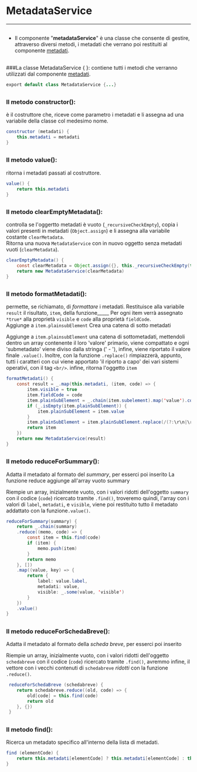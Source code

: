 # MetadataService

<hr>

##

- Il componente "**metadataService**" è una classe che consente di gestire, attraverso diversi metodi, i metadati che verrano poi restituiti al componente [metadati](metadati.md).

##

###La classe MetadataService { }:
contiene tutti i metodi che verranno utilizzati dal componente [metadati](metadati.md).

```java
export default class MetadataService {...}
```

##

### Il metodo constructor():
è il costruttore che, riceve come parametro i metadati e li assegna ad una variabile della classe col medesimo nome.

```java
constructor (metadati) {
	this.metadati = metadati
}
```

##

### Il metodo value():
ritorna i metadati passati al costruttore.

```java
value() {
	return this.metadati
}
```

##

### Il metodo clearEmptyMetadata():
controlla se l'oggertto metadati è vuoto (```_recursiveCheckEmpty```), copia i valori presenti in metadati (```Object.assign```) e li assegna alla variabile costante ```clearMetadata```.  
Ritorna una nuova ```MetadataService``` con in nuovo oggetto senza metadati vuoti (```clearMetadata```).

```java
clearEmptyMetadata() {
	const clearMetadata = Object.assign({}, this._recursiveCheckEmpty(this.metadati))
	return new MetadataService(clearMetadata)
}
```

##

### Il metodo formatMetadati():
permette, se richiamato, di *formattare* i metadati. Restituisce alla variabile ```result``` il risultato, ```item```, della funzione_____
Per ogni item verrà assegnato ```*true*``` alla proprietà ```visible``` e ```code``` alla proprietà ```fieldCode```.  
Aggiunge a ```item.plainsubElement``` Crea una catena di sotto metadati 

Aggiunge a ```item.plainsubElement``` una catena di sottometadati, mettendoli dentro un array contenente il loro 'valore' primario, viene compattato e ogni 'submetadato' viene diviso dalla stringa (' - '), infine, viene riportato il valore finale ```.value()```.
Inoltre, con la funzione ```.replace()``` rimpiazzerà, appunto, tutti i caratteri con cui viene apportato 'il riporto a capo' dei vari sistemi operativi, con il tag ```<br/>```.
infine, ritorna l'oggetto ```item```

```java
formatMetadati() {
	const result = _.map(this.metadati, (item, code) => {
		item.visible = true
		item.fieldCode = code
		item.plainSubElement = _.chain(item.subelement).map('value').compact().join(' - ').value()
		if (_.isEmpty(item.plainSubElement)) {
			item.plainSubElement = item.value
		}
		item.plainSubElement = item.plainSubElement.replace(/(?:\r\n|\r|\n)/g, '<br/>')
		return item
	})
	return new MetadataService(result)
}
```

##

### Il metodo reduceForSummary():
Adatta il metadato al formato del *summary*, per esserci poi inserito 
La funzione reduce aggiunge all'array vuoto summary

Riempie un array, inizialmente vuoto, con i valori ridotti dell'oggetto ```summary``` con il codice (```code```) ricercato tramite ```.find()```,  troveremo quindi, l'array con i valori di ```label```, ```metadati```, e ```visible```, viene poi restituito tutto il metadato addattato con la funzione```.value()```.



```java
reduceForSummary(summary) {
	return _.chain(summary)
	.reduce((memo, code) => {
		const item = this.find(code)
		if (item) {
			memo.push(item)
		}
		return memo
	}, [])
	.map((value, key) => {
		return {
			label: value.label,
			metadati: value,
			visible: _.some(value, 'visible')
		}
	})
	.value()
}
```

##

### Il metodo reduceForSchedaBreve():
Adatta il metadato al formato della *scheda breve*, per esserci poi inserito 

Riempie un array, inizialmente vuoto, con i valori ridotti dell'oggetto ```schedabreve``` con il codice (```code```) ricercato tramite ```.find()```, avremmo infine, il vettore con i vecchi contenuti di ```schedabreve``` *ridotti* con la funzione ```.reduce()```.


```java
 reduceForSchedaBreve (schedabreve) {
 	return schedabreve.reduce((old, code) => {
 		old[code] = this.find(code)
 		return old
 	}, {})
 }
```

##

### Il metodo find():
Ricerca un metadato specifico all'interno della lista di metadati.

```java
find (elementCode) {
	return this.metadati[elementCode] ? this.metadati[elementCode] : this.metadati.find(item => item.fieldCode === elementCode)
}
```